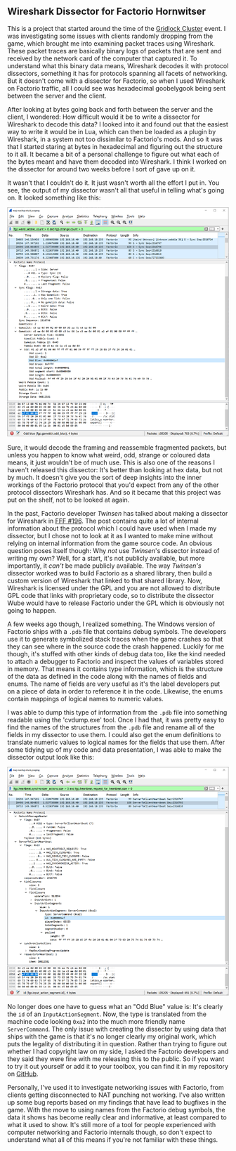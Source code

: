 ## Wireshark Dissector for Factorio <author>Hornwitser</author>

This is a project that started around the time of the [Gridlock Cluster](https://www.reddit.com/r/factorio/comments/c98wui/the_gridlock_cluster_a_clusterio_based_event/) event.
I was investigating some issues with clients randomly dropping from the game, which brought me into examining packet traces using Wireshark.
These packet traces are basically binary logs of packets that are sent and received by the network card of the computer that captured it.
To understand what this binary data means, Wireshark decodes it with protocol dissectors, something it has for protocols spanning all facets of networking.
But it doesn't come with a dissector for Factorio, so when I used Wireshark on Factorio traffic, all I could see was hexadecimal goobelygook being sent between the server and the client.

After looking at bytes going back and forth between the server and the client, I wondered: How difficult would it be to write a dissector for Wireshark to decode this data?
I looked into it and found out that the easiest way to write it would be in Lua, which can then be loaded as a plugin by Wireshark, in a system not too dissimilar to Factorio's mods.
And so it was that I started staring at bytes in hexadecimal and figuring out the structure to it all.
It became a bit of a personal challenge to figure out what each of the bytes meant and have them decoded into Wireshark.
I think I worked on the dissector for around two weeks before I sort of gave up on it.

It wasn't that I couldn't do it.
It just wasn't worth all the effort I put in.
You see, the output of my dissector wasn't all that useful in telling what's going on.
It looked something like this:

![](media/old-dissector.png)

Sure, it would decode the framing and reassemble fragmented packets, but unless you happen to know what weird, odd, strange or coloured data means, it just wouldn't be of much use.
This is also one of the reasons I haven't released this dissector: It's better than looking at hex data, but not by much.
It doesn't give you the sort of deep insights into the inner workings of the Factorio protocol that you'd expect from any of the other protocol dissectors Wireshark has.
And so it became that this project was put on the shelf, not to be looked at again.

In the past, Factorio developer _Twinsen_ has talked about making a dissector for Wireshark in [FFF #196](https://factorio.com/blog/post/fff-196).
The post contains quite a lot of internal information about the protocol which I could have used when I made my dissector, but I chose not to look at it as I wanted to make mine without relying on internal information from the game source code.
An obvious question poses itself though: Why _not_ use _Twinsen_'s dissector instead of writing my own?
Well, for a start, it's not publicly available, but more importantly, it _can't_ be made publicly available.
The way _Twinsen's_ dissector worked was to build Factorio as a shared library, then build a custom version of Wireshark that linked to that shared library.
Now, Wireshark is licensed under the GPL and you are not allowed to distribute GPL code that links with proprietary code, so to distribute the dissector Wube would have to release Factorio under the GPL which is obviously not going to happen.

A few weeks ago though, I realized something.
The Windows version of Factorio ships with a `.pdb` file that contains debug symbols.
The developers use it to generate symbolized stack traces when the game crashes so that they can see where in the source code the crash happened.
Luckily for me though, it's stuffed with other kinds of debug data too, like the kind needed to attach a debugger to Factorio and inspect the values of variables stored in memory.
That means it contains type information, which is the structure of the data as defined in the code along with the names of fields and enums.
The name of fields are very useful as it's the label developers put on a piece of data in order to reference it in the code.
Likewise, the enums contain mappings of logical names to numeric values.

I was able to dump this type of information from the `.pdb` file into something readable using the 'cvdump.exe' tool.
Once I had that, it was pretty easy to find the names of the structures from the `.pdb` file and rename all of the fields in my dissector to use them.
I could also get the enum definitions to translate numeric values to logical names for the fields that use them.
After some tidying up of my code and data presentation, I was able to make the dissector output look like this:

![](media/new-dissector.png)

No longer does one have to guess what an "Odd Blue" value is: It's clearly the `id` of an `InputActionSegment`.
Now, the type is translated from the machine code looking `0xa2` into the much more friendly name `ServerCommand`.
The only issue with creating the dissector by using data that ships with the game is that it's no longer clearly my original work, which puts the legality of distributing it in question.
Rather than trying to figure out whether I had copyright law on my side, I asked the Factorio developers and they said they were fine with me releasing this to the public.
So if you want to try it out yourself or add it to your toolbox, you can find it in my repository on [GitHub](https://github.com/Hornwitser/factorio_dissector).

Personally, I've used it to investigate networking issues with Factorio, from clients getting disconnected to NAT punching not working. I've also written up some bug reports based on my findings that have lead to bugfixes in the game.
With the move to using names from the Factorio debug symbols, the data it shows has become really clear and informative, at least compared to what it used to show.
It's still more of a tool for people experienced with computer networking and Factorio internals though, so don't expect to understand what all of this means if you're not familiar with these things.
